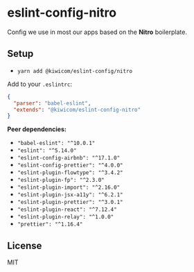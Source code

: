 # eslint-config-nitro

Config we use in most our apps based on the **Nitro** boilerplate.

## Setup

* `yarn add @kiwicom/eslint-config/nitro`

Add to your `.eslintrc`:

```json
{
  "parser": "babel-eslint",
  "extends": "@kiwicom/eslint-config-nitro"
}
```

**Peer dependencies:**
* `"babel-eslint": "^10.0.1"`
* `"eslint": "^5.14.0"`
* `"eslint-config-airbnb": "^17.1.0"`
* `"eslint-config-prettier": "^4.0.0"`
* `"eslint-plugin-flowtype": "^3.4.2"`
* `"eslint-plugin-fp": "^2.3.0"`
* `"eslint-plugin-import": "^2.16.0"`
* `"eslint-plugin-jsx-a11y": "^6.2.1"`
* `"eslint-plugin-prettier": "^3.0.1"`
* `"eslint-plugin-react": "^7.12.4"`
* `"eslint-plugin-relay": "^1.0.0"`
* `"prettier": "^1.16.4"`

## License

MIT
